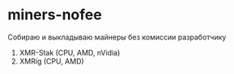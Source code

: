 # miners-nofee

Собираю и выкладываю майнеры без комиссии разработчику

1. XMR-Stak (CPU, AMD, nVidia)
2. XMRig (CPU, AMD)
